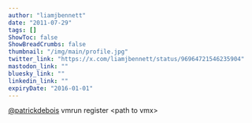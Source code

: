```yaml
---
author: "liamjbennett"
date: "2011-07-29"
tags: []
ShowToc: false
ShowBreadCrumbs: false
thumbnail: "/img/main/profile.jpg"
twitter_link: "https://x.com/liamjbennett/status/96964721546235904"
mastodon_link: ""
bluesky_link: ""
linkedin_link: ""
expiryDate: "2016-01-01"
---
```


[@patrickdebois](https://x.com/patrickdebois) vmrun register &lt;path to vmx&gt;

